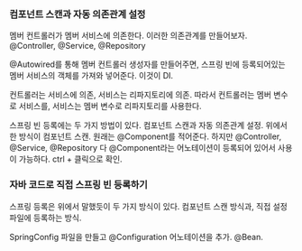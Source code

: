 ### 컴포넌트 스캔과 자동 의존관계 설정
멤버 컨트롤러가 멤버 서비스에 의존한다. 이러한 의존관계를 만들어보자.
@Controller, @Service, @Repository

@Autowired를 통해 멤버 컨트롤러 생성자를 만들어주면, 스프링 빈에 등록되어있는 멤버 서비스의 객체를 가져와 넣어준다. 이것이 DI. 

컨트롤러는 서비스에 의존, 서비스는 리파지토리에 의존.
따라서 컨트롤러는 멤버 변수로 서비스를, 서비스는 멤버 변수로 리파지토리를 사용한다. 

스프링 빈 등록에는 두 가지 방법이 있다.
컴포넌트 스캔과 자동 의존관계 설정. 
위에서 한 방식이 컴포넌트 스캔.
원래는 @Component를 적어준다. 
하지만 @Controller, @Service, @Repository 다 @Component라는 어노테이션이 등록되어 있어서 사용이 가능하다. ctrl + 클릭으로 확인. 

### 자바 코드로 직접 스프링 빈 등록하기
스프링 등록은 위에서 말했듯이 두 가지 방식이 있다.
컴포넌트 스캔 방식과, 직접 설정 파일에 등록하는 방식.

SpringConfig 파일을 만들고
@Configuration 어노테이션을 추가. @Bean.
